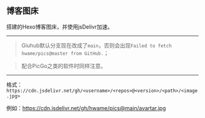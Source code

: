 ## 博客图床
搭建的Hexo博客图床，并使用jsDelivr加速。

******

> Giuhub默认分支现在改成了`main`，否则会出现`Failed to fetch hwame/pics@master from GitHub.`；

> 配合PicGo之类的软件时同样注意。

******
格式：`https://cdn.jsdelivr.net/gh/<username>/<repos>@<version>/<path>/<image.jpg>`

例如：https://cdn.jsdelivr.net/gh/hwame/pics@main/avartar.jpg
